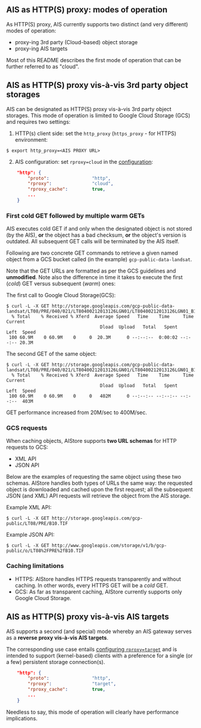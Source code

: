 ## AIS as HTTP(S) proxy: modes of operation

As HTTP(S) proxy, AIS currently supports two distinct (and very different) modes of operation:

* proxy-ing 3rd party (Cloud-based) object storage
* proxy-ing AIS targets

Most of this README describes the first mode of operation that can be further referred to as "cloud".

## AIS as HTTP(S) proxy vis-à-vis 3rd party object storages

AIS can be designated as HTTP(S) proxy vis-à-vis 3rd party object storages. This mode of operation is limited to Google Cloud Storage (GCS) and requires two settings:

1. HTTP(s) client side: set the `http_proxy` (`https_proxy` - for HTTPS) environment:

```console
$ export http_proxy=<AIS PROXY URL>
```

2. AIS configuration: set `rproxy=cloud` in the [configuration](/deploy/dev/local/aisnode_config.sh):

```json
    "http": {
        "proto":                "http",
        "rproxy":               "cloud",
        "rproxy_cache":         true,
        ...
    }
```

### First cold GET followed by multiple warm GETs

AIS executes cold GET if and only when the designated object is not stored (by the AIS), **or** the object has a bad checksum, **or** the object's version is outdated. All subsequent GET calls will be terminated by the AIS itself.

Following are two concrete GET commands to retrieve a given named object from a GCS bucket called (in the example) `gcp-public-data-landsat`.

Note that the GET URLs are formatted as per the GCS guidelines and **unmodified**. Note also the difference in time it takes to execute the first (*cold*) GET versus subsequent (*warm*) ones:

The first call to Google Cloud Storage(GCS):

```console
$ curl -L -X GET http://storage.googleapis.com/gcp-public-data-landsat/LT08/PRE/040/021/LT80400212013126LGN01/LT80400212013126LGN01_B10.TIF
  % Total    % Received % Xferd  Average Speed   Time    Time     Time  Current
                                   Dload  Upload   Total   Spent    Left  Speed
 100 60.9M    0 60.9M    0     0  20.3M      0 --:--:--  0:00:02 --:--:-- 20.3M
```

The second GET of the same object:

```console
$ curl -L -X GET http://storage.googleapis.com/gcp-public-data-landsat/LT08/PRE/040/021/LT80400212013126LGN01/LT80400212013126LGN01_B10.TIF
  % Total    % Received % Xferd  Average Speed   Time    Time     Time  Current
                                   Dload  Upload   Total   Spent    Left  Speed
 100 60.9M    0 60.9M    0     0   402M      0 --:--:-- --:--:-- --:--:--  403M
```

GET performance increased from 20M/sec to 400M/sec.

### GCS requests

When caching objects, AIStore supports **two URL schemas** for HTTP requests to GCS:

* XML API
* JSON API

Below are the examples of requesting the same object using these two schemas. AIStore handles both types of URLs the same way: the requested object is downloaded and cached upon the first request; all the subsequent JSON (and XML) API requests will retrieve the object from the AIS storage.

Example XML API:

```console
$ curl -L -X GET http://storage.googleapis.com/gcp-public/LT08/PRE/B10.TIF
```

Example JSON API:

```console
$ curl -L -X GET http://www.googleapis.com/storage/v1/b/gcp-public/o/LT08%2FPRE%2fB10.TIF
```

### Caching limitations

* HTTPS: AIStore handles HTTPS requests transparently and without caching. In other words, every HTTPS GET will be a *cold* GET.
* GCS: As far as transparent caching, AIStore currently supports only Google Cloud Storage.

## AIS as HTTP(S) proxy vis-à-vis AIS targets

AIS supports a second (and special) mode whereby an AIS gateway serves as a **reverse proxy vis-à-vis AIS targets**.

The corresponding use case entails [configuring `rproxy=target`](/deploy/dev/local/aisnode_config.sh) and is intended to support (kernel-based) clients with a preference for a single (or a few) persistent storage connection(s).
```json
    "http": {
        "proto":                "http",
        "rproxy":               "target",
        "rproxy_cache":         true,
        ...
    }
```

Needless to say, this mode of operation will clearly have performance implications.
